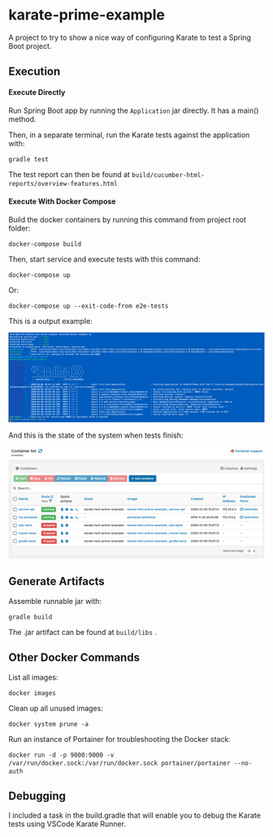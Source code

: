 # karate-prime-example

A project to try to show a nice way of configuring Karate to test a Spring Boot project.

## Execution

#### Execute Directly

Run Spring Boot app by running the `Application` jar directly.  It has a main() method.

Then, in a separate terminal, run the Karate tests against the application with:

    gradle test

The test report can then be found at `build/cucumber-html-reports/overview-features.html`

#### Execute With Docker Compose

Build the docker containers by running this command from project root folder:

    docker-compose build
    
Then, start service and execute tests with this command:

    docker-compose up
    
Or:
   
    docker-compose up --exit-code-from e2e-tests

This is a output example:

![Screenshot](docker.png)

And this is the state of the system when tests finish:

![Screenshot](containers.png)

## Generate Artifacts

Assemble runnable jar with:

    gradle build

The .jar artifact can be found at `build/libs` .
    
## Other Docker Commands

List all images:

    docker images
    
Clean up all unused images:

    docker system prune -a
    
Run an instance of Portainer for troubleshooting the Docker stack:

    docker run -d -p 9000:9000 -v /var/run/docker.sock:/var/run/docker.sock portainer/portainer --no-auth
    
    
## Debugging

I included a task in the build.gradle that will enable you to debug the Karate tests using VSCode Karate Runner.


